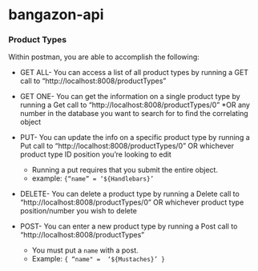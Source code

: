# bangazon-api

### Product Types

Within postman, you are able to accomplish the following:

* GET ALL- You can access a list of all product types by running a GET call to “http://localhost:8008/productTypes”

* GET ONE- You can get the information on a single product type by running a Get call to “http://localhost:8008/productTypes/0” *OR any number in the database you want to search for to find the correlating object

* PUT- You can update the info on a specific product type by running a Put call to “http://localhost:8008/productTypes/0” OR whichever product type ID position you’re looking to edit 
    - Running a put requires that you submit the entire object.
    - example: `{“name” = ‘${Handlebars}’`

* DELETE- You can delete a product type by running a Delete call to “http://localhost:8008/productTypes/0” OR whichever product type position/number you wish to delete

* POST- You can enter a new product type by running a Post call to “http://localhost:8008/productTypes”
    * You must put a `name` with a post.
    * Example: `{ “name" =  ‘${Mustaches}’ }`
